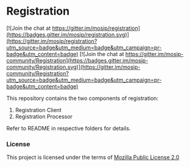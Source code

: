 # Registration

[![Join the chat at https://gitter.im/mosip/registration](https://badges.gitter.im/mosip/registration.svg)](https://gitter.im/mosip/registration?utm_source=badge&utm_medium=badge&utm_campaign=pr-badge&utm_content=badge) [![Join the chat at https://gitter.im/mosip-community/Registration](https://badges.gitter.im/mosip-community/Registration.svg)](https://gitter.im/mosip-community/Registration?utm_source=badge&utm_medium=badge&utm_campaign=pr-badge&utm_content=badge)

This repository contains the two components of registration:
1. Registration Client
1. Registration Processor 

Refer to README in respective folders for details.

### License
This project is licensed under the terms of [Mozilla Public License 2.0](https://github.com/mosip/mosip-platform/blob/master/LICENSE)


